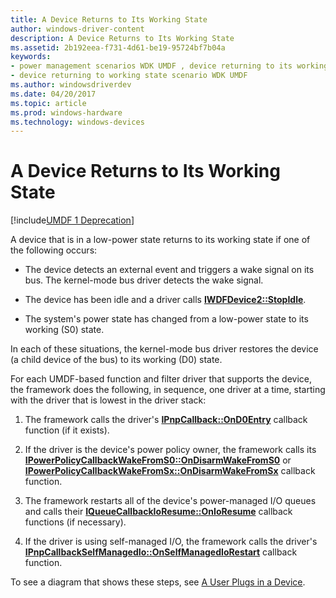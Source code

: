 ```yaml
---
title: A Device Returns to Its Working State
author: windows-driver-content
description: A Device Returns to Its Working State
ms.assetid: 2b192eea-f731-4d61-be19-95724bf7b04a
keywords:
- power management scenarios WDK UMDF , device returning to its working state
- device returning to working state scenario WDK UMDF
ms.author: windowsdriverdev
ms.date: 04/20/2017
ms.topic: article
ms.prod: windows-hardware
ms.technology: windows-devices
---
```


# A Device Returns to Its Working State


[!include[UMDF 1 Deprecation](../umdf-1-deprecation.md)]

A device that is in a low-power state returns to its working state if one of the following occurs:

-   The device detects an external event and triggers a wake signal on its bus. The kernel-mode bus driver detects the wake signal.

-   The device has been idle and a driver calls [**IWDFDevice2::StopIdle**](https://msdn.microsoft.com/library/windows/hardware/ff556948).

-   The system's power state has changed from a low-power state to its working (S0) state.

In each of these situations, the kernel-mode bus driver restores the device (a child device of the bus) to its working (D0) state.

For each UMDF-based function and filter driver that supports the device, the framework does the following, in sequence, one driver at a time, starting with the driver that is lowest in the driver stack:

1.  The framework calls the driver's [**IPnpCallback::OnD0Entry**](https://msdn.microsoft.com/library/windows/hardware/ff556799) callback function (if it exists).

2.  If the driver is the device's power policy owner, the framework calls its [**IPowerPolicyCallbackWakeFromS0::OnDisarmWakeFromS0**](https://msdn.microsoft.com/library/windows/hardware/ff556819) or [**IPowerPolicyCallbackWakeFromSx::OnDisarmWakeFromSx**](https://msdn.microsoft.com/library/windows/hardware/ff556828) callback function.

3.  The framework restarts all of the device's power-managed I/O queues and calls their [**IQueueCallbackIoResume::OnIoResume**](https://msdn.microsoft.com/library/windows/hardware/ff556865) callback functions (if necessary).

4.  If the driver is using self-managed I/O, the framework calls the driver's [**IPnpCallbackSelfManagedIo::OnSelfManagedIoRestart**](https://msdn.microsoft.com/library/windows/hardware/ff556785) callback function.

To see a diagram that shows these steps, see [A User Plugs in a Device](a-user-plugs-in-a-device.md).

 

 





